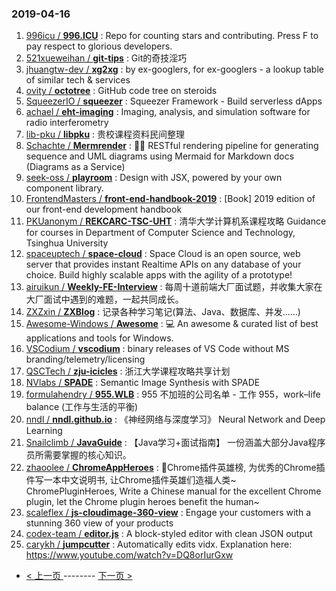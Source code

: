 ### 2019-04-16 
1. [996icu / **996.ICU**](https://github.com/996icu/996.ICU) : Repo for counting stars and contributing. Press F to pay respect to glorious developers.
1. [521xueweihan / **git-tips**](https://github.com/521xueweihan/git-tips) : Git的奇技淫巧
1. [jhuangtw-dev / **xg2xg**](https://github.com/jhuangtw-dev/xg2xg) : by ex-googlers, for ex-googlers - a lookup table of similar tech & services
1. [ovity / **octotree**](https://github.com/ovity/octotree) : GitHub code tree on steroids
1. [SqueezerIO / **squeezer**](https://github.com/SqueezerIO/squeezer) : Squeezer Framework - Build serverless dApps
1. [achael / **eht-imaging**](https://github.com/achael/eht-imaging) : Imaging, analysis, and simulation software for radio interferometry
1. [lib-pku / **libpku**](https://github.com/lib-pku/libpku) : 贵校课程资料民间整理
1. [Schachte / **Mermrender**](https://github.com/Schachte/Mermrender) : 🧜‍♀️ RESTful rendering pipeline for generating sequence and UML diagrams using Mermaid for Markdown docs (Diagrams as a Service)
1. [seek-oss / **playroom**](https://github.com/seek-oss/playroom) : Design with JSX, powered by your own component library.
1. [FrontendMasters / **front-end-handbook-2019**](https://github.com/FrontendMasters/front-end-handbook-2019) : [Book] 2019 edition of our front-end development handbook
1. [PKUanonym / **REKCARC-TSC-UHT**](https://github.com/PKUanonym/REKCARC-TSC-UHT) : 清华大学计算机系课程攻略 Guidance for courses in Department of Computer Science and Technology, Tsinghua University
1. [spaceuptech / **space-cloud**](https://github.com/spaceuptech/space-cloud) : Space Cloud is an open source, web server that provides instant Realtime APIs on any database of your choice. Build highly scalable apps with the agility of a prototype!
1. [airuikun / **Weekly-FE-Interview**](https://github.com/airuikun/Weekly-FE-Interview) : 每周十道前端大厂面试题，并收集大家在大厂面试中遇到的难题，一起共同成长。
1. [ZXZxin / **ZXBlog**](https://github.com/ZXZxin/ZXBlog) : 记录各种学习笔记(算法、Java、数据库、并发......)
1. [Awesome-Windows / **Awesome**](https://github.com/Awesome-Windows/Awesome) : 💻 An awesome & curated list of best applications and tools for Windows.
1. [VSCodium / **vscodium**](https://github.com/VSCodium/vscodium) : binary releases of VS Code without MS branding/telemetry/licensing
1. [QSCTech / **zju-icicles**](https://github.com/QSCTech/zju-icicles) : 浙江大学课程攻略共享计划
1. [NVlabs / **SPADE**](https://github.com/NVlabs/SPADE) : Semantic Image Synthesis with SPADE
1. [formulahendry / **955.WLB**](https://github.com/formulahendry/955.WLB) : 955 不加班的公司名单 - 工作 955，work–life balance (工作与生活的平衡)
1. [nndl / **nndl.github.io**](https://github.com/nndl/nndl.github.io) : 《神经网络与深度学习》 Neural Network and Deep Learning
1. [Snailclimb / **JavaGuide**](https://github.com/Snailclimb/JavaGuide) : 【Java学习+面试指南】 一份涵盖大部分Java程序员所需要掌握的核心知识。
1. [zhaoolee / **ChromeAppHeroes**](https://github.com/zhaoolee/ChromeAppHeroes) : 🌈Chrome插件英雄榜, 为优秀的Chrome插件写一本中文说明书, 让Chrome插件英雄们造福人类~ ChromePluginHeroes, Write a Chinese manual for the excellent Chrome plugin, let the Chrome plugin heroes benefit the human~
1. [scaleflex / **js-cloudimage-360-view**](https://github.com/scaleflex/js-cloudimage-360-view) : Engage your customers with a stunning 360 view of your products
1. [codex-team / **editor.js**](https://github.com/codex-team/editor.js) : A block-styled editor with clean JSON output
1. [carykh / **jumpcutter**](https://github.com/carykh/jumpcutter) : Automatically edits vidx. Explanation here: https://www.youtube.com/watch?v=DQ8orIurGxw 

- [ < 上一页 ](https://github.com/able8/github-trending-daily-record/blob/master/2019-04-15.md) -------- [ 下一页 > ](https://github.com/able8/github-trending-daily-record/blob/master/2019-04-17.md)